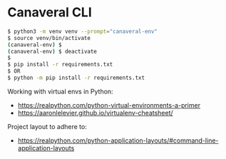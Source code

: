 # Canaveral CLI

```bash
$ python3 -m venv venv --prompt="canaveral-env"
$ source venv/bin/activate
(canaveral-env) $ 
(canaveral-env) $ deactivate
$ 
$ pip install -r requirements.txt
$ OR
$ python -m pip install -r requirements.txt
```

Working with virtual envs in Python:
- https://realpython.com/python-virtual-environments-a-primer
- https://aaronlelevier.github.io/virtualenv-cheatsheet/

Project layout to adhere to:
- https://realpython.com/python-application-layouts/#command-line-application-layouts


